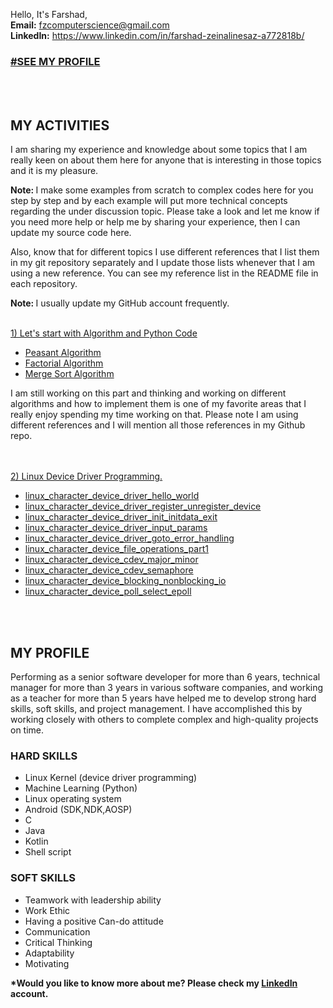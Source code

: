 Hello, It's Farshad,<br/>
<b>Email:</b>		<a href="mailto:fzcomputerscience@gmail.com">fzcomputerscience@gmail.com</a><br/>
<b>LinkedIn:</b>	<a href="https://www.linkedin.com/in/farshad-zeinalinesaz-a772818b/" target="_blank">https://www.linkedin.com/in/farshad-zeinalinesaz-a772818b/</a>
<h3><a href="#my_profile">#SEE MY PROFILE</a></h3>

<br/><br/>

<h2>MY ACTIVITIES</h2>
I am sharing my experience and knowledge about some topics that I am really keen on about them here for anyone that is interesting in those topics and it is my pleasure. <br/>

<b>Note: </b> I make some examples from scratch to complex codes here for you step by step and by each example will put more technical concepts regarding the under discussion topic. Please take a look and let me know if you need more help or help me by sharing your experience, then I can update my source code here.

Also, know that for different topics I use different references that I list them in my git repository separately and I update those lists whenever that I am using a new reference. You can see my reference list in the README file in each repository.

<b>Note: </b>I usually update my GitHub account frequently.
<br/><br/>

<a href="https://github.com/farshadzeinalinesaz/Algorithm-Concepts-Python-Code">
  1) Let's start with Algorithm and Python Code
</a>
<ul>
  <li><a href="https://github.com/farshadzeinalinesaz/Algorithm-Concepts-Python-Code/blob/master/Recursive/peasantAlgorithm.py">Peasant Algorithm</a></li>
  <li><a href="https://github.com/farshadzeinalinesaz/Algorithm-Concepts-Python-Code/blob/master/Recursive/Factorial.py">Factorial Algorithm</a></li>
  <li><a href="https://github.com/farshadzeinalinesaz/Algorithm-Concepts-Python-Code/blob/master/Recursive/MergeSort.py">Merge Sort Algorithm</a></li>
</ul>  
<p>
I am still working on this part and thinking and working on different algorithms and how to implement them is one of my favorite areas that I really enjoy spending my time working on that. Please note I am using different references and I will mention all those references in my Github repo. 
</p>
<br/><br/>
<a href="https://github.com/farshadzeinalinesaz/index">2) Linux Device Driver Programming.</a>
<ul>
<li><a href="https://github.com/farshadzeinalinesaz/index/tree/master/ldd_src/ldd_proj_1_chdr_hello_world">linux_character_device_driver_hello_world</a></li>
<li><a href="https://github.com/farshadzeinalinesaz/index/tree/master/ldd_src/ldd_proj_2_chdr_reg_unreg_dev">linux_character_device_driver_register_unregister_device</a></li>
<li><a href="https://github.com/farshadzeinalinesaz/index/tree/master/ldd_src/ldd_proj_3_chdr_init_initdata_exit">linux_character_device_driver_init_initdata_exit</a></li>
<li><a href="https://github.com/farshadzeinalinesaz/index/tree/master/ldd_src/ldd_proj_4_chdr_input_params">linux_character_device_driver_input_params</a></li>
<li><a href="https://github.com/farshadzeinalinesaz/index/tree/master/ldd_src/ldd_proj_5_chdr_goto_error_handling">linux_character_device_driver_goto_error_handling</a></li>
<li><a href="https://github.com/farshadzeinalinesaz/index/tree/master/ldd_src/ldd_proj_6_chdr_fops_1">linux_character_device_file_operations_part1</a></li>
<li><a href="https://github.com/farshadzeinalinesaz/index/tree/master/ldd_src/ldd_proj_7_cdev_major_minor">linux_character_device_cdev_major_minor</a></li>
<li><a href="https://github.com/farshadzeinalinesaz/index/tree/master/ldd_src/ldd_proj_8_cdev_semaphore">linux_character_device_cdev_semaphore</a></li>
<li><a href="https://github.com/farshadzeinalinesaz/index/tree/master/ldd_src/ldd_proj_9_cdev_blocking_nonblocking_io_operations">linux_character_device_blocking_nonblocking_io</a></li>
<li><a href="https://github.com/farshadzeinalinesaz/index/tree/master/ldd_src/ldd_proj_10_cdev_poll_select_epoll">linux_character_device_poll_select_epoll</a></li>
</ul>

<br/><br/>
<h2 id="my_profile">MY PROFILE</h2>
Performing as a senior software developer for more than 6 years, technical manager for more than 3 years in various software companies, and working as a teacher for more than 5 years have helped me to develop strong hard skills, soft skills, and project management.  I have accomplished this by working closely with others to complete complex and high-quality projects on time.
<h3>HARD SKILLS</h3>
<ul>
<li>Linux Kernel (device driver programming)</li>
<li>Machine Learning (Python)</li>
<li>Linux operating system</li>
<li>Android (SDK,NDK,AOSP)</li>
<li>C</li>
<li>Java</li>
<li>Kotlin</li>
<li>Shell script</li>
</ul>

<h3>SOFT SKILLS</h3>
<ul>
<li>Teamwork with leadership ability</li>
<li>Work Ethic</li>
<li>Having a positive Can-do attitude</li>
<li>Communication</li>
<li>Critical Thinking</li>
<li>Adaptability</li>
<li>Motivating</li>
</ul>
<p><b>*Would you like to know more about me? Please check my <a href="https://www.linkedin.com/in/farshad-zeinalinesaz-a772818b/" target="_blank">LinkedIn</a> account.</b></p>
